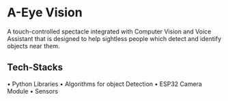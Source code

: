 # A-Eye Vision 
A touch-controlled spectacle integrated with Computer Vision and Voice Assistant that is designed to help sightless people which detect and identify objects near them.

## Tech-Stacks
• Python Libraries
• Algorithms for object Detection
• ESP32 Camera Module
• Sensors
